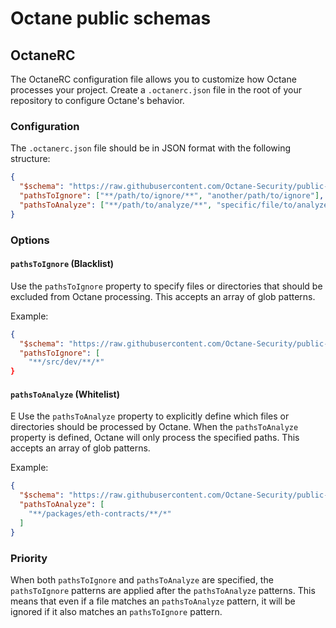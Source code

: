 # Octane public schemas


## OctaneRC

The OctaneRC configuration file allows you to customize how Octane processes your project. Create a `.octanerc.json` file in the root of your repository to configure Octane's behavior.

### Configuration

The `.octanerc.json` file should be in JSON format with the following structure:

```json
{
  "$schema": "https://raw.githubusercontent.com/Octane-Security/public-schemas/refs/heads/main/octanerc.json",     
  "pathsToIgnore": ["**/path/to/ignore/**", "another/path/to/ignore"],
  "pathsToAnalyze": ["**/path/to/analyze/**", "specific/file/to/analyze.js"]
}
```

### Options

#### `pathsToIgnore` (Blacklist)

Use the `pathsToIgnore` property to specify files or directories that should be excluded from Octane processing. This accepts an array of glob patterns.

Example:
```json
{
  "$schema": "https://raw.githubusercontent.com/Octane-Security/public-schemas/refs/heads/main/octanerc.json",     
  "pathsToIgnore": [
    "**/src/dev/**/*"
}
```

#### `pathsToAnalyze` (Whitelist)
E
Use the `pathsToAnalyze` property to explicitly define which files or directories should be processed by Octane. When the `pathsToAnalyze` property is defined, Octane will only process the specified paths. This accepts an array of glob patterns.

Example:
```json
{
  "$schema": "https://raw.githubusercontent.com/Octane-Security/public-schemas/refs/heads/main/octanerc.json",
  "pathsToAnalyze": [
    "**/packages/eth-contracts/**/*"
  ]
}
```

### Priority

When both `pathsToIgnore` and `pathsToAnalyze` are specified, the `pathsToIgnore` patterns are applied after the `pathsToAnalyze` patterns. This means that even if a file matches an `pathsToAnalyze` pattern, it will be ignored if it also matches an `pathsToIgnore` pattern.

